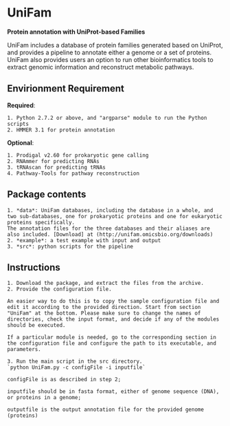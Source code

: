 UniFam
======
**Protein annotation with UniProt-based Families**

UniFam includes a database of protein families generated based on UniProt, and provides a pipeline to annotate either a genome or a set of proteins. UniFam also provides users an option to run other bioinformatics tools to extract genomic information and reconstruct metabolic pathways.

Envirionment Requirement
------------------------
**Required**:

	1. Python 2.7.2 or above, and "argparse" module to run the Python scripts
	2. HMMER 3.1 for protein annotation

**Optional**:

	1. Prodigal v2.60 for prokaryotic gene calling
	2. RNAmmer for predicting RNAs
	3. tRNAscan for predicting tRNAs
	4. Pathway-Tools for pathway reconstruction

Package contents
------------------------
	1. *data*: UniFam databases, including the database in a whole, and two sub-databases, one for prokaryotic proteins and one for eukaryotic proteins specifically. 
	The annotation files for the three databases and their aliases are also included. [Download] at (http://unifam.omicsbio.org/downloads)
	2. *example*: a test example with input and output
	3. *src*: python scripts for the pipeline

Instructions
------------------------
	1. Download the package, and extract the files from the archive.
	2. Provide the configuration file.

	An easier way to do this is to copy the sample configuration file and edit it according to the provided direction. Start from section "UniFam" at the bottom. Please make sure to change the names of directories, check the input format, and decide if any of the modules should be executed.

	If a particular module is needed, go to the corresponding section in the configuration file and configure the path to its executable, and parameters.

	3. Run the main script in the src directory.
	`python UniFam.py -c configFile -i inputfile`

	configFile is as described in step 2;

	inputfile should be in fasta format, either of genome sequence (DNA), or proteins in a genome;

	outputfile is the output annotation file for the provided genome (proteins)
